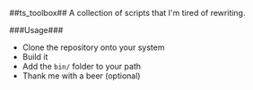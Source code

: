 ##ts_toolbox##
A collection of scripts that I'm tired of rewriting.

###Usage###
- Clone the repository onto your system
- Build it
- Add the `bin/` folder to your path
- Thank me with a beer (optional)
